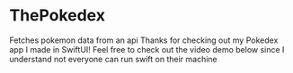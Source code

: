 # ThePokedex
Fetches pokemon data from an api
Thanks for checking out my Pokedex app I made in SwiftUI!
Feel free to check out the video demo below since I understand not everyone can run swift on their machine 
